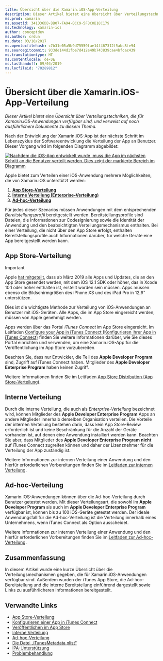 ```yaml
---
title: Übersicht über die Xamarin.iOS-App-Verteilung
description: Dieser Artikel bietet eine Übersicht über Verteilungstechniken, die für Xamarin.iOS-Anwendungen verfügbar sind, und verweist auf noch ausführlichere Dokumente zu diesem Thema.
ms.prod: xamarin
ms.assetid: 341D36DB-BB07-FA94-BCC9-5F8C0B18C179
ms.technology: xamarin-ios
author: conceptdev
ms.author: crdun
ms.date: 03/18/2017
ms.openlocfilehash: c7b31e05a5b9d75559fae14f467312f5abc8fe94
ms.sourcegitcommit: 933de144d1fbe7d412e49b743839cae4bfcac439
ms.translationtype: HT
ms.contentlocale: de-DE
ms.lasthandoff: 09/04/2019
ms.locfileid: "70289812"
---
```

# <a name="xamarinios-app-distribution-overview"></a>Übersicht über die Xamarin.iOS-App-Verteilung

_Dieser Artikel bietet eine Übersicht über Verteilungstechniken, die für Xamarin.iOS-Anwendungen verfügbar sind, und verweist auf noch ausführlichere Dokumente zu diesem Thema._

Nach der Entwicklung der Xamarin.iOS-App ist der nächste Schritt im Lebenszyklus der Softwareentwicklung die Verteilung der App an Benutzer. Dieser Vorgang wird im folgenden Diagramm abgebildet:


[![](images/publishingdiagram.png "Nachdem die iOS-App entwickelt wurde, muss die App im nächsten Schritt an die Benutzer verteilt werden. Dies zeigt der markierte Bereich im Diagramm")](images/publishingdiagram.png#lightbox)


Apple bietet zum Verteilen einer iOS-Anwendung mehrere Möglichkeiten, die von Xamarin.iOS unterstützt werden:

1. [**App Store-Verteilung**](#App_Store_Distribution)
2. [**Interne Verteilung (Enterprise-Verteilung)** ](#In-House_Distribution)
3. [**Ad-hoc-Verteilung**](#Ad_Hoc_Distribution)

Für jedes dieser Szenarios müssen Anwendungen mit dem entsprechenden *Bereitstellungsprofil* bereitgestellt werden. Bereitstellungsprofile sind Dateien, die Informationen zur Codesignierung sowie die Identität der Anwendung und den beabsichtigten Verteilungsmechanismus enthalten. Bei einer Verteilung, die nicht über den App Store erfolgt, enthalten Bereitstellungsprofile auch Informationen darüber, für welche Geräte eine App bereitgestellt werden kann.

<a name="App_Store_Distribution"/>

## <a name="app-store-distribution"></a>App Store-Verteilung

> [!IMPORTANT]
> Apple [hat mitgeteilt](https://developer.apple.com/ios/submit/), dass ab März 2019 alle Apps und Updates, die an den App Store gesendet werden, mit dem iOS 12.1 SDK oder höher, das in Xcode 10.1 oder höher enthalten ist, erstellt worden sein müssen.
> Apps müssen ebenso die Bildschirmgrößen des iPhone XS und des iPad Pro in 12,9" unterstützen.

Dies ist die wichtigste Methode zur Verteilung von iOS-Anwendungen an Benutzer mit iOS-Geräten. Alle Apps, die im App Store eingereicht werden, müssen von Apple genehmigt werden.

Apps werden über das Portal *iTunes Connect* im App Store eingereicht. Im Leitfaden [Configure your App in iTunes Connect (Konfigurieren Ihrer App in iTunes Connect)](~/ios/deploy-test/app-distribution/app-store-distribution/itunesconnect.md) finden Sie weitere Informationen darüber, wie Sie dieses Portal einrichten und verwenden, um eine Xamarin.iOS-App für die Veröffentlichung im App Store vorzubereiten.

Beachten Sie, dass nur Entwickler, die Teil des **Apple Developer Program** sind, Zugriff auf iTunes Connect haben. Mitglieder des **Apple Developer Enterprise Program** haben keinen Zugriff.

Weitere Informationen finden Sie im Leitfaden [App Store Distribution (App Store-Verteilung)](~/ios/deploy-test/app-distribution/app-store-distribution/index.md).

<a name="In-House_Distribution"/>

## <a name="in-house-distribution"></a>Interne Verteilung

Durch die interne Verteilung, die auch als *Enterprise-Verteilung* bezeichnet wird, können Mitglieder des **Apple Developer Enterprise Program** Apps an andere Mitglieder innerhalb derselben Organisation verteilen. Die Vorteile der internen Verteilung bestehen darin, dass kein App Store-Review erforderlich ist und keine Beschränkung für die Anzahl der Geräte vorhanden ist, auf denen eine Anwendung installiert werden kann. Beachten Sie aber, dass Mitglieder des **Apple Developer Enterprise Program** **nicht** auf iTunes Connect zugreifen können und daher der Lizenznehmer für die Verteilung der App zuständig ist.

Weitere Informationen zur internen Verteilung einer Anwendung und den hierfür erforderlichen Vorbereitungen finden Sie im [Leitfaden zur internen Verteilung](~/ios/deploy-test/app-distribution/in-house-distribution.md).

<a name="Ad_Hoc_Distribution"/>

## <a name="ad-hoc-distribution"></a>Ad-hoc-Verteilung

Xamarin.iOS-Anwendungen können über die Ad-hoc-Verteilung durch Benutzer getestet werden. Mit dieser Verteilungsart, die sowohl im **Apple Developer Program** als auch im **Apple Developer Enterprise Program** verfügbar ist, können bis zu 100 iOS-Geräte getestet werden. Der ideale Anwendungsfall für die Ad-hoc-Verteilung ist die Verteilung innerhalb eines Unternehmens, wenn iTunes Connect als Option ausscheidet.

Weitere Informationen zur internen Verteilung einer Anwendung und den hierfür erforderlichen Vorbereitungen finden Sie im [Leitfaden zur Ad-hoc-Verteilung](~/ios/deploy-test/app-distribution/ad-hoc-distribution.md).

## <a name="summary"></a>Zusammenfassung

In diesem Artikel wurde eine kurze Übersicht über die Verteilungsmechanismen gegeben, die für Xamarin.iOS-Anwendungen verfügbar sind. Außerdem wurden der iTunes App Store, die Ad-hoc-Bereitstellung und die interne Bereitstellung einführend dargestellt sowie Links zu ausführlicheren Informationen bereitgestellt.

## <a name="related-links"></a>Verwandte Links

- [App Store-Verteilung](~/ios/deploy-test/app-distribution/app-store-distribution/index.md)
- [Konfigurieren einer App in iTunes Connect](~/ios/deploy-test/app-distribution/app-store-distribution/itunesconnect.md)
- [Veröffentlichen im App Store](~/ios/deploy-test/app-distribution/app-store-distribution/publishing-to-the-app-store.md)
- [Interne Verteilung](~/ios/deploy-test/app-distribution/in-house-distribution.md)
- [Ad-hoc-Verteilung](~/ios/deploy-test/app-distribution/ad-hoc-distribution.md)
- [Die Datei „iTunesMetadata.plist“](~/ios/deploy-test/app-distribution/itunesmetadata.md)
- [IPA-Unterstützung](~/ios/deploy-test/app-distribution/ipa-support.md)
- [Problembehandlung](~/ios/deploy-test/troubleshooting.md)
